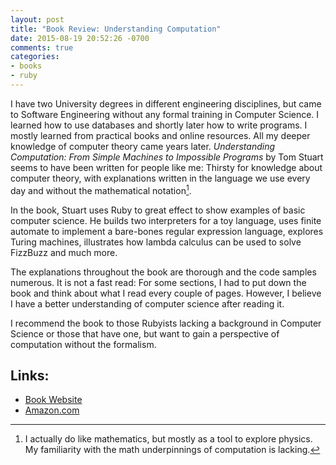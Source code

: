 ```yaml
---
layout: post
title: "Book Review: Understanding Computation"
date: 2015-08-19 20:52:26 -0700
comments: true
categories:
- books
- ruby
---
```


I have two University degrees in different engineering disciplines, but came to Software Engineering without any formal training in Computer Science. I learned how to use databases and shortly later how to write programs. I mostly learned from practical books and online resources. All my deeper knowledge of computer theory came years later. *Understanding Computation: From Simple Machines to Impossible Programs* by Tom Stuart seems to have been written for people like me: Thirsty for knowledge about computer theory, with explanations written in the language we use every day and without the mathematical notation[^1].

In the book, Stuart uses Ruby to great effect to show examples of basic computer science. He builds two interpreters for a toy language, uses finite automate to implement a bare-bones regular expression language,  explores Turing machines, illustrates how lambda calculus can be used to solve FizzBuzz and much more.

The explanations throughout the book are thorough and the code samples numerous. It is not a fast read: For some sections, I had to put down the book and think about what I read every couple of pages. However, I believe I have a better understanding of computer science after reading it.

I recommend the book to those Rubyists lacking a background in Computer Science or those that have one, but want to gain a perspective of computation without the formalism.

Links:
------

- [Book Website](http://computationbook.com/)
- [Amazon.com](http://www.amazon.com/dp/1449329276)

[^1]: I actually do like mathematics, but mostly as a tool to explore physics. My familiarity with the math underpinnings of computation is lacking.
